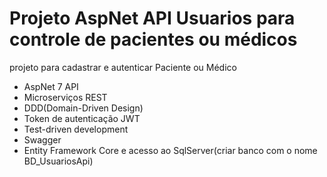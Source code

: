 # Projeto AspNet API Usuarios para controle de pacientes ou médicos
  projeto para cadastrar e autenticar Paciente ou Médico
 
* AspNet 7 API
* Microserviços REST
* DDD(Domain-Driven Design)
* Token de autenticação JWT
* Test-driven development
* Swagger
* Entity Framework Core e acesso ao SqlServer(criar banco com o nome BD_UsuariosApi)
